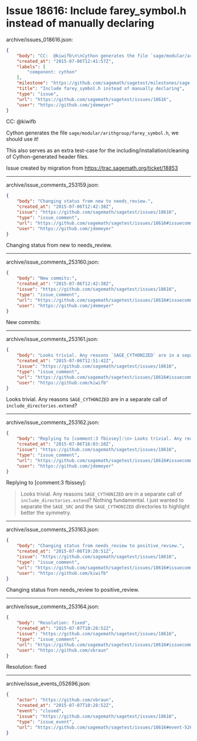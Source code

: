 # Issue 18616: Include farey_symbol.h instead of manually declaring

archive/issues_018616.json:
```json
{
    "body": "CC:  @kiwifb\n\nCython generates the file `sage/modular/arithgroup/farey_symbol.h`, we should use it!\n\nThis also serves as an extra test-case for the including/installation/cleaning of Cython-generated header files.\n\nIssue created by migration from https://trac.sagemath.org/ticket/18853\n\n",
    "created_at": "2015-07-06T12:41:57Z",
    "labels": [
        "component: cython"
    ],
    "milestone": "https://github.com/sagemath/sagetest/milestones/sage-6.8",
    "title": "Include farey_symbol.h instead of manually declaring",
    "type": "issue",
    "url": "https://github.com/sagemath/sagetest/issues/18616",
    "user": "https://github.com/jdemeyer"
}
```
CC:  @kiwifb

Cython generates the file `sage/modular/arithgroup/farey_symbol.h`, we should use it!

This also serves as an extra test-case for the including/installation/cleaning of Cython-generated header files.

Issue created by migration from https://trac.sagemath.org/ticket/18853





---

archive/issue_comments_253159.json:
```json
{
    "body": "Changing status from new to needs_review.",
    "created_at": "2015-07-06T12:42:38Z",
    "issue": "https://github.com/sagemath/sagetest/issues/18616",
    "type": "issue_comment",
    "url": "https://github.com/sagemath/sagetest/issues/18616#issuecomment-253159",
    "user": "https://github.com/jdemeyer"
}
```

Changing status from new to needs_review.



---

archive/issue_comments_253160.json:
```json
{
    "body": "New commits:",
    "created_at": "2015-07-06T12:42:38Z",
    "issue": "https://github.com/sagemath/sagetest/issues/18616",
    "type": "issue_comment",
    "url": "https://github.com/sagemath/sagetest/issues/18616#issuecomment-253160",
    "user": "https://github.com/jdemeyer"
}
```

New commits:



---

archive/issue_comments_253161.json:
```json
{
    "body": "Looks trivial. Any reasons `SAGE_CYTHONIZED` are in a separate call of `include_directories.extend`?",
    "created_at": "2015-07-06T12:51:42Z",
    "issue": "https://github.com/sagemath/sagetest/issues/18616",
    "type": "issue_comment",
    "url": "https://github.com/sagemath/sagetest/issues/18616#issuecomment-253161",
    "user": "https://github.com/kiwifb"
}
```

Looks trivial. Any reasons `SAGE_CYTHONIZED` are in a separate call of `include_directories.extend`?



---

archive/issue_comments_253162.json:
```json
{
    "body": "Replying to [comment:3 fbissey]:\n> Looks trivial. Any reasons `SAGE_CYTHONIZED` are in a separate call of `include_directories.extend`?\nNothing fundamental. I just wanted to separate the `SAGE_SRC` and the `SAGE_CYTHONIZED` directories to highlight better the symmetry.",
    "created_at": "2015-07-06T16:03:10Z",
    "issue": "https://github.com/sagemath/sagetest/issues/18616",
    "type": "issue_comment",
    "url": "https://github.com/sagemath/sagetest/issues/18616#issuecomment-253162",
    "user": "https://github.com/jdemeyer"
}
```

Replying to [comment:3 fbissey]:
> Looks trivial. Any reasons `SAGE_CYTHONIZED` are in a separate call of `include_directories.extend`?
Nothing fundamental. I just wanted to separate the `SAGE_SRC` and the `SAGE_CYTHONIZED` directories to highlight better the symmetry.



---

archive/issue_comments_253163.json:
```json
{
    "body": "Changing status from needs_review to positive_review.",
    "created_at": "2015-07-06T19:20:51Z",
    "issue": "https://github.com/sagemath/sagetest/issues/18616",
    "type": "issue_comment",
    "url": "https://github.com/sagemath/sagetest/issues/18616#issuecomment-253163",
    "user": "https://github.com/kiwifb"
}
```

Changing status from needs_review to positive_review.



---

archive/issue_comments_253164.json:
```json
{
    "body": "Resolution: fixed",
    "created_at": "2015-07-07T10:28:52Z",
    "issue": "https://github.com/sagemath/sagetest/issues/18616",
    "type": "issue_comment",
    "url": "https://github.com/sagemath/sagetest/issues/18616#issuecomment-253164",
    "user": "https://github.com/vbraun"
}
```

Resolution: fixed



---

archive/issue_events_052696.json:
```json
{
    "actor": "https://github.com/vbraun",
    "created_at": "2015-07-07T10:28:52Z",
    "event": "closed",
    "issue": "https://github.com/sagemath/sagetest/issues/18616",
    "type": "issue_event",
    "url": "https://github.com/sagemath/sagetest/issues/18616#event-52696"
}
```
